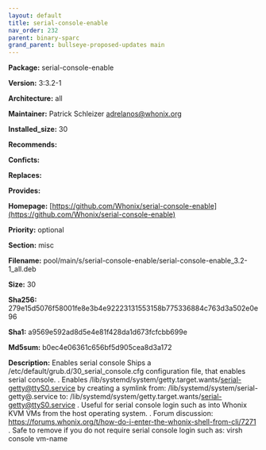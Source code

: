 ```yaml
---
layout: default
title: serial-console-enable
nav_order: 232
parent: binary-sparc
grand_parent: bullseye-proposed-updates main
---
```


**Package:** serial-console-enable

**Version:** 3:3.2-1

**Architecture:**  all

**Maintainer:**  Patrick Schleizer <adrelanos@whonix.org>

**Installed_size:**  30

**Recommends:**  

**Conficts:**  

**Replaces:**  

**Provides:**  

**Homepage:**  [https://github.com/Whonix/serial-console-enable](https://github.com/Whonix/serial-console-enable)

**Priority:**  optional

**Section:** misc

**Filename:**  pool/main/s/serial-console-enable/serial-console-enable_3.2-1_all.deb

**Size:**  30

**Sha256:**  279e15d5076f58001fe8e3b4e92223131553158b775336884c763d3a502e0e96

**Sha1:**  a9569e592ad8d5e4e81f428da1d673fcfcbb699e

**Md5sum:**  b0ec4e06361c656bf5d905cea8d3a172

**Description:** Enables serial console
 Ships a /etc/default/grub.d/30_serial_console.cfg configuration file, that
 enables serial console.
 .
 Enables /lib/systemd/system/getty.target.wants/serial-getty@ttyS0.service by
 creating a symlink from:
 /lib/systemd/system/serial-getty@.service
 to:
 /lib/systemd/system/getty.target.wants/serial-getty@ttyS0.service
 .
 Useful for serial console login such as into Whonix KVM VMs from the host
 operating system.
 .
 Forum discussion:
 https://forums.whonix.org/t/how-do-i-enter-the-whonix-shell-from-cli/7271
 .
 Safe to remove if you do not require serial console login such as:
 virsh console vm-name


